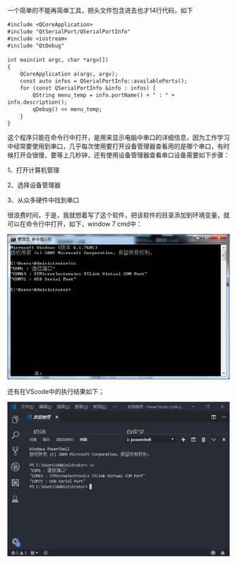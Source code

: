 一个简单的不能再简单工具，把头文件包含进去也才14行代码，如下

```c==
#include <QCoreApplication>
#include "QtSerialPort/QSerialPortInfo"
#include <iostream>
#include "QtDebug"

int main(int argc, char *argv[])
{
    QCoreApplication a(argc, argv);
    const auto infos = QSerialPortInfo::availablePorts();
    for (const QSerialPortInfo &info : infos) {
        QString menu_temp = info.portName() + " : " + info.description();
        qDebug() << menu_temp;
    }
}
```



这个程序只能在命令行中打开，是用来显示电脑中串口的详细信息，因为工作学习中经常要使用到串口，几乎每次使用要打开设备管理器查看用的是哪个串口，有时候打开会很慢，要等上几秒钟，还有使用设备管理器查看串口设备需要如下步骤：

1、打开计算机管理

2、选择设备管理器

3、从众多硬件中找到串口

很浪费时间，于是，我就想着写了这个软件，把该软件的目录添加到环境变量，就可以在命令行中打开，如下，window 7  cmd中：

![cmd](img\cmd.png)

还有在VScode中的执行结果如下；

![vscode](img\vscode.png)